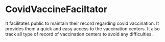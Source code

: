 # CovidVaccineFaciltator
It facilitates public to maintain their record regarding covid vaccination. It provides them a quick and easy access to the vaccination centers. It also track all type of record of vaccination centers to avoid any difficulties.
